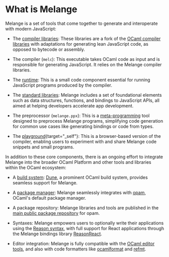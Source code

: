 # What is Melange

Melange is a set of tools that come together to generate and interoperate with
modern JavaScript:

- The [compiler libraries](https://github.com/melange-re/melange-compiler-libs):
  These libraries are a fork of the [OCaml compiler
  libraries](https://v2.ocaml.org/api/compilerlibref/Compiler_libs.html) with
  adaptations for generating lean JavaScript code, as opposed to bytecode or
  assembly.

- The compiler (`melc`): This executable takes OCaml code as input and is
  responsible for generating JavaScript. It relies on the Melange compiler
  libraries.

- The
  [runtime](https://github.com/melange-re/melange/tree/c5bf086511ed4830018e67ca63df86045dbe356d/jscomp/runtime):
  This is a small code component essential for running JavaScript programs
  produced by the compiler.

- The [standard libraries](./api): Melange includes a set of foundational
  elements such as data structures, functions, and bindings to JavaScript APIs,
  all aimed at helping developers accelerate app development.

- The preprocessor (`melange.ppx`): This is a
  [meta-programming](https://ocaml.org/docs/metaprogramming) tool designed to
  preprocess Melange programs, simplifying code generation for common use cases
  like generating bindings or code from types.

- The [playground](./playground/){target="_self"}: This is a browser-based version of the
  compiler, enabling users to experiment with and share Melange code snippets
  and small programs.

In addition to these core components, there is an ongoing effort to integrate
Melange into the broader OCaml Platform and other tools and libraries within the
OCaml ecosystem:

- A [build system](./build-system.md): [Dune](https://dune.readthedocs.io), a
  prominent OCaml build system, provides seamless support for Melange.

- A [package manager](./package-management.md): Melange seamlessly integrates
  with [opam](https://opam.ocaml.org/), OCaml's default package manager.

- A package repository: Melange libraries and tools are published in the [main
  public package repository](https://opam.ocaml.org/packages/) for opam.

- Syntaxes: Melange empowers users to optionally write their applications using
  the [Reason syntax](https://reasonml.github.io/), with full support for React
  applications through the Melange bindings library
  [ReasonReact](https://reasonml.github.io/reason-react/).

- Editor integration: Melange is fully compatible with the [OCaml editor
  tools](https://ocaml.org/docs/set-up-editor), and also with code formatters
  like [ocamlformat](https://github.com/ocaml-ppx/ocamlformat) and
  [refmt](https://github.com/reasonml/reason/tree/d47e613b736cc25629aabc1c8ef91795e265eacb/src/refmt).
